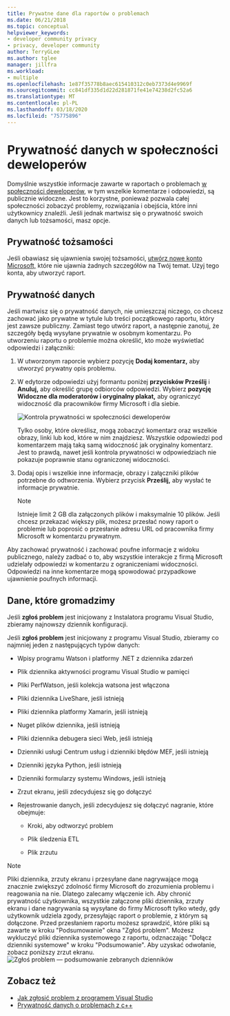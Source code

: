 ```yaml
---
title: Prywatne dane dla raportów o problemach
ms.date: 06/21/2018
ms.topic: conceptual
helpviewer_keywords:
- developer community privacy
- privacy, developer community
author: TerryGLee
ms.author: tglee
manager: jillfra
ms.workload:
- multiple
ms.openlocfilehash: 1e87f35778b8aec615410312c0eb7373d4e9969f
ms.sourcegitcommit: cc841df335d1d22d281871fe41e74238d2fc52a6
ms.translationtype: MT
ms.contentlocale: pl-PL
ms.lasthandoff: 03/18/2020
ms.locfileid: "75775896"
---
```

# <a name="developer-community-data-privacy"></a>Prywatność danych w społeczności deweloperów

Domyślnie wszystkie informacje zawarte w raportach o problemach [w społeczności deweloperów](https://developercommunity.visualstudio.com/), w tym wszelkie komentarze i odpowiedzi, są publicznie widoczne. Jest to korzystne, ponieważ pozwala całej społeczności zobaczyć problemy, rozwiązania i obejścia, które inni użytkownicy znaleźli. Jeśli jednak martwisz się o prywatność swoich danych lub tożsamości, masz opcje.

## <a name="identity-privacy"></a>Prywatność tożsamości

Jeśli obawiasz się ujawnienia swojej tożsamości, [utwórz nowe konto Microsoft,](https://signup.live.com/) które nie ujawnia żadnych szczegółów na Twój temat. Użyj tego konta, aby utworzyć raport.

## <a name="data-privacy"></a>Prywatność danych

Jeśli martwisz się o prywatność danych, nie umieszczaj niczego, co chcesz zachować jako prywatne w tytule lub treści początkowego raportu, który jest zawsze publiczny. Zamiast tego utwórz raport, a następnie zanotuj, że szczegóły będą wysyłane prywatnie w osobnym komentarzu. Po utworzeniu raportu o problemie można określić, kto może wyświetlać odpowiedzi i załączniki:

1. W utworzonym raporcie wybierz pozycję **Dodaj komentarz,** aby utworzyć prywatny opis problemu.

2. W edytorze odpowiedzi użyj formantu poniżej **przycisków Prześlij** i **Anuluj,** aby określić grupę odbiorców odpowiedzi. Wybierz **pozycję Widoczne dla moderatorów i oryginalny plakat,** aby ograniczyć widoczność dla pracowników firmy Microsoft i dla siebie.

   ![Kontrola prywatności w społeczności deweloperów](media/developer-community-privacy-control.png)

   Tylko osoby, które określisz, mogą zobaczyć komentarz oraz wszelkie obrazy, linki lub kod, które w nim znajdziesz. Wszystkie odpowiedzi pod komentarzem mają taką samą widoczność jak oryginalny komentarz. Jest to prawdą, nawet jeśli kontrola prywatności w odpowiedziach nie pokazuje poprawnie stanu ograniczonej widoczności.

3. Dodaj opis i wszelkie inne informacje, obrazy i załączniki plików potrzebne do odtworzenia. Wybierz przycisk **Prześlij,** aby wysłać te informacje prywatnie.

   > [!NOTE]
   > Istnieje limit 2 GB dla załączonych plików i maksymalnie 10 plików. Jeśli chcesz przekazać większy plik, możesz przesłać nowy raport o problemie lub poprosić o przesłanie adresu URL od pracownika firmy Microsoft w komentarzu prywatnym.

Aby zachować prywatność i zachować poufne informacje z widoku publicznego, należy zadbać o to, aby wszystkie interakcje z firmą Microsoft udzielały odpowiedzi w komentarzu z ograniczeniami widoczności. Odpowiedzi na inne komentarze mogą spowodować przypadkowe ujawnienie poufnych informacji.

## <a name="data-we-collect"></a>Dane, które gromadzimy

Jeśli **zgłoś problem** jest inicjowany z Instalatora programu Visual Studio, zbieramy najnowszy dziennik konfiguracji.

Jeśli **zgłoś problem** jest inicjowany z programu Visual Studio, zbieramy co najmniej jeden z następujących typów danych:

- Wpisy programu Watson i platformy .NET z dziennika zdarzeń

- Plik dziennika aktywności programu Visual Studio w pamięci

- Pliki PerfWatson, jeśli kolekcja watsona jest włączona

- Pliki dziennika LiveShare, jeśli istnieją

- Pliki dziennika platformy Xamarin, jeśli istnieją

- Nuget plików dziennika, jeśli istnieją

- Pliki dziennika debugera sieci Web, jeśli istnieją

- Dzienniki usługi Centrum usług i dzienniki błędów MEF, jeśli istnieją

- Dzienniki języka Python, jeśli istnieją

- Dzienniki formularzy systemu Windows, jeśli istnieją

- Zrzut ekranu, jeśli zdecydujesz się go dołączyć

- Rejestrowanie danych, jeśli zdecydujesz się dołączyć nagranie, które obejmuje:

  - Kroki, aby odtworzyć problem

  - Plik śledzenia ETL

  - Plik zrzutu

> [!NOTE]
> Pliki dziennika, zrzuty ekranu i przesyłane dane nagrywające mogą znacznie zwiększyć zdolność firmy Microsoft do zrozumienia problemu i reagowania na nie.  Dlatego zalecamy włączenie ich. Aby chronić prywatność użytkownika, wszystkie załączone pliki dziennika, zrzuty ekranu i dane nagrywania są wysyłane do firmy Microsoft tylko wtedy, gdy użytkownik udziela zgody, przesyłając raport o problemie, z którym są dołączone. Przed przesłaniem raportu możesz sprawdzić, które pliki są zawarte w kroku "Podsumowanie" okna "Zgłoś problem". Możesz wykluczyć pliki dziennika systemowego z raportu, odznaczając "Dołącz dzienniki systemowe" w kroku "Podsumowanie". Aby uzyskać odwołanie, zobacz poniższy zrzut ekranu. 
  > ![Zgłoś problem — podsumowanie zebranych dzienników](media/report-a-problem-logs-collected.png)


## <a name="see-also"></a>Zobacz też

- [Jak zgłosić problem z programem Visual Studio](how-to-report-a-problem-with-visual-studio.md)
- [Prywatność danych o problemach z c++](/cpp/how-to-report-a-problem-with-the-visual-cpp-toolset#reports-and-privacy)
